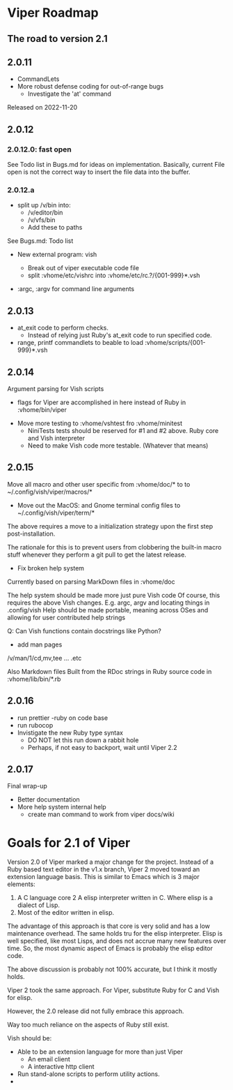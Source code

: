 # Viper Roadmap

## The road to version 2.1

## 2.0.11

- CommandLets
- More robust defense coding for out-of-range bugs
  * Investigate the 'at' command


Released on 2022-11-20


## 2.0.12

### 2.0.12.0: fast open

See Todo list in Bugs.md for ideas on implementation.
Basically, current File open is not the correct way to insert the file data into the buffer.

### 2.0.12.a

- split up /v/bin  into:
  * /v/editor/bin
  * /v/vfs/bin
  * Add these to paths

See Bugs.md: Todo list

- New external program: vish
  * Break out of viper executable code file
  * split :vhome/etc/vishrc into :vhome/etc/rc.?/{001-999}*.vsh



- :argc, :argv for command line arguments

## 2.0.13

- at_exit code to perform checks.
  * Instead of relying just Ruby's at_exit code to run specified code.
- range, printf  commandlets to beable to load :vhome/scripts/{001-999}*.vsh

## 2.0.14

Argument parsing  for Vish scripts
  * flags for Viper are accomplished in here instead of Ruby in :vhome/bin/viper
- Move more testing to :vhome/vshtest fro :vhome/minitest
  * NiniTests tests  should be reserved for #1 and #2 above. Ruby core and Vish interpreter
  * Need to make Vish code more testable. (Whatever that means)


## 2.0.15

Move all macro and other user specific from :vhome/doc/* to to ~/.config/vish/viper/macros/*
- Move out the MacOS: and Gnome terminal config files to ~/.config/vish/viper/term/*

The above requires  a move to a initialization strategy upon the first step post-installation.

The rationale for this is to prevent users  from clobbering the built-in macro stuff
whenever they perform a git pull to get the latest release.

- Fix broken help system

Currently based on parsing MarkDown files in :vhome/doc

The help system should be made more just pure Vish code
Of course, this requires the above Vish changes. E.g. argc, argv and locating things in .config/vish
Help should be made portable, meaning across OSes and allowing for user contributed help strings

Q: Can Vish functions contain docstrings like Python?

- add man pages

/v/man/1/cd,mv,tee ... .etc

Also Markdown files
Built from the RDoc strings in Ruby source code in :vhome/lib/bin/*.rb


## 2.0.16

- run prettier -ruby on code base
- run rubocop
- Invistigate the new Ruby type syntax
  * DO NOT let this run down a rabbit hole
  * Perhaps, if not easy to backport, wait until Viper 2.2


## 2.0.17

Final wrap-up 

- Better documentation
- More help system internal help
  * create man command to work from viper docs/wiki




# Goals for 2.1 of Viper

Version 2.0 of Viper marked a major change for the project.
Instead of a Ruby based text editor in the v1.x branch, Viper 2 moved toward an extension language basis.
This is similar to Emacs which is 3 major elements:

1. A C language core
2 A elisp interpreter written in C. Where elisp is a dialect of Lisp.
3. Most of the editor written in elisp.

The advantage of this approach is that core is very solid and has a low maintenance
overhead. The same holds tru for the elisp interpreter.
Elisp is well specified, like most Lisps, and does not accrue many new features over time.
So, the most dynamic aspect of Emacs is probably the  elisp editor code.

The above discussion is probably not 100% accurate, but I think it mostly holds.

Viper 2 took the same approach. For Viper, substitute Ruby for C and Vish for elisp.

However, the 2.0 release did not fully embrace this approach.

Way too much reliance on the aspects of Ruby still exist.

Vish should be:

- Able to be an extension language for more than just Viper
  * An email client
  * A interactive http client
- Run stand-alone scripts to perform utility actions.
- 
